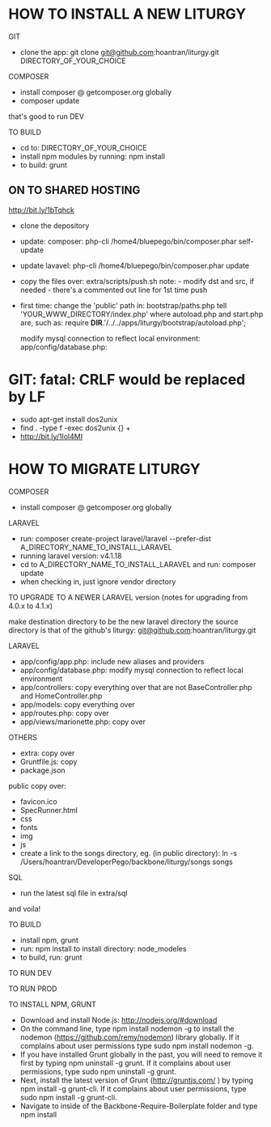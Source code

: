 HOW TO INSTALL A NEW LITURGY
=============================

GIT
* clone the app:
    git clone git@github.com:hoantran/liturgy.git DIRECTORY_OF_YOUR_CHOICE

COMPOSER
* install composer @ getcomposer.org globally
* composer update

that's good to run DEV

TO BUILD
* cd to:
    DIRECTORY_OF_YOUR_CHOICE
* install npm modules by running:
    npm install
* to build:
    grunt

ON TO SHARED HOSTING
--------------------
http://bit.ly/1bTqhck

* clone the depository
* update: composer:
    php-cli /home4/bluepego/bin/composer.phar self-update
* update lavavel:
    php-cli /home4/bluepego/bin/composer.phar update

* copy the files over:
    extra/scripts/push.sh
    note:
        - modify dst and src, if needed
        - there's a commented out line for 1st time push

* first time:
    change the 'public' path in:
        bootstrap/paths.php
    tell
        'YOUR_WWW_DIRECTORY/index.php'
    where autoload.php and start.php are, such as:
        require __DIR__.'/../../apps/liturgy/bootstrap/autoload.php';

    modify mysql connection to reflect local environment:
        app/config/database.php:


GIT: fatal: CRLF would be replaced by LF
==========================
* sudo apt-get install dos2unix
* find . -type f -exec dos2unix {} +
* http://bit.ly/1lol4MI


HOW TO MIGRATE LITURGY
======================

COMPOSER
* install composer @ getcomposer.org globally

LARAVEL
* run:
    composer create-project laravel/laravel --prefer-dist A_DIRECTORY_NAME_TO_INSTALL_LARAVEL
* running laravel version: v4.1.18
* cd to A_DIRECTORY_NAME_TO_INSTALL_LARAVEL and run:
    composer update
* when checking in, just ignore vendor directory

TO UPGRADE TO A NEWER LARAVEL version
(notes for upgrading from 4.0.x to 4.1.x)

make destination directory to be the new laravel directory
the source directory is that of the github's liturgy:
    git@github.com:hoantran/liturgy.git


LARAVEL
* app/config/app.php: include new aliases and providers
* app/config/database.php: modify mysql connection to reflect local environment
* app/controllers: copy everything over that are not BaseController.php and HomeController.php
* app/models: copy everything over
* app/routes.php: copy over
* app/views/marionette.php: copy over

OTHERS
* extra: copy over
* Gruntfile.js: copy
* package.json

public
copy over:
* favicon.ico
* SpecRunner.html
* css
* fonts
* img
* js
* create a link to the songs directory, eg. (in public directory):
    ln -s /Users/hoantran/DeveloperPego/backbone/liturgy/songs songs

SQL
* run the latest sql file in
    extra/sql

and voila!


TO BUILD
* install npm, grunt
* run:
    npm install
  to install directory:
    node_modeles
* to build, run:
    grunt


TO RUN DEV

TO RUN PROD


TO INSTALL NPM, GRUNT
* Download and install Node.js: http://nodejs.org/#download
* On the command line, type npm install nodemon -g to install the nodemon (https://github.com/remy/nodemon) library globally. If it complains about user permissions type sudo npm install nodemon -g.
* If you have installed Grunt globally in the past, you will need to remove it first by typing npm uninstall -g grunt. If it complains about user permissions, type sudo npm uninstall -g grunt.
* Next, install the latest version of Grunt (http://gruntjs.com/ ) by typing npm install -g grunt-cli. If it complains about user permissions, type sudo npm install -g grunt-cli.
* Navigate to inside of the Backbone-Require-Boilerplate folder and type npm install









